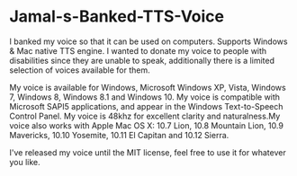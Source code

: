 # Jamal-s-Banked-TTS-Voice

I banked my voice so that it can be used on computers. Supports Windows & Mac native TTS engine. I wanted to donate my voice to people with disabilities since they are unable to speak, additionally there is a limited selection of voices available for them. 

My voice is available for Windows, Microsoft Windows XP, Vista, Windows 7, Windows 8, Windows 8.1 and Windows 10. My voice is compatible with Microsoft SAPI5 applications, and appear in the Windows Text-to-Speech Control Panel. My voice is 48khz for excellent clarity and naturalness.My voice also works with Apple Mac OS X: 10.7 Lion, 10.8 Mountain Lion, 10.9 Mavericks, 10.10 Yosemite, 10.11 El Capitan and 10.12 Sierra. 

I've released my voice until the MIT license, feel free to use it for whatever you like. 